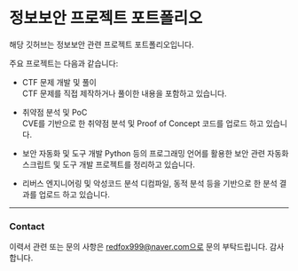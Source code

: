 # 정보보안 프로젝트 포트폴리오

해당 깃허브는 정보보안 관련 프로젝트 포트폴리오입니다.

주요 프로젝트는 다음과 같습니다:

- CTF 문제 개발 및 풀이  
  CTF 문제를 직접 제작하거나 풀이한 내용을 포함하고 있습니다.

- 취약점 분석 및 PoC  
  CVE를 기반으로 한 취약점 분석 및 Proof of Concept 코드를 업로드 하고 있습니다.

- 보안 자동화 및 도구 개발
  Python 등의 프로그래밍 언어를 활용한 보안 관련 자동화 스크립트 및
  도구 개발 프로젝트를 정리하고 있습니다.

- 리버스 엔지니어링 및 악성코드 분석
  디컴파일, 동적 분석 등을 기반으로 한 분석 결과를 업로드 하고 있습니다.

---

### Contact

이력서 관련 또는 문의 사항은 redfox999@naver.com으로 문의 부탁드립니다. 
감사합니다.
